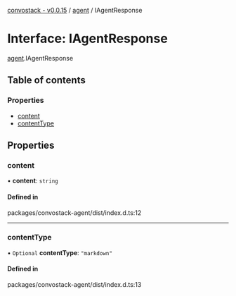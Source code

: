 [convostack - v0.0.15](../README.md) / [agent](../modules/agent.md) / IAgentResponse

# Interface: IAgentResponse

[agent](../modules/agent.md).IAgentResponse

## Table of contents

### Properties

- [content](agent.IAgentResponse.md#content)
- [contentType](agent.IAgentResponse.md#contenttype)

## Properties

### content

• **content**: `string`

#### Defined in

packages/convostack-agent/dist/index.d.ts:12

___

### contentType

• `Optional` **contentType**: ``"markdown"``

#### Defined in

packages/convostack-agent/dist/index.d.ts:13
